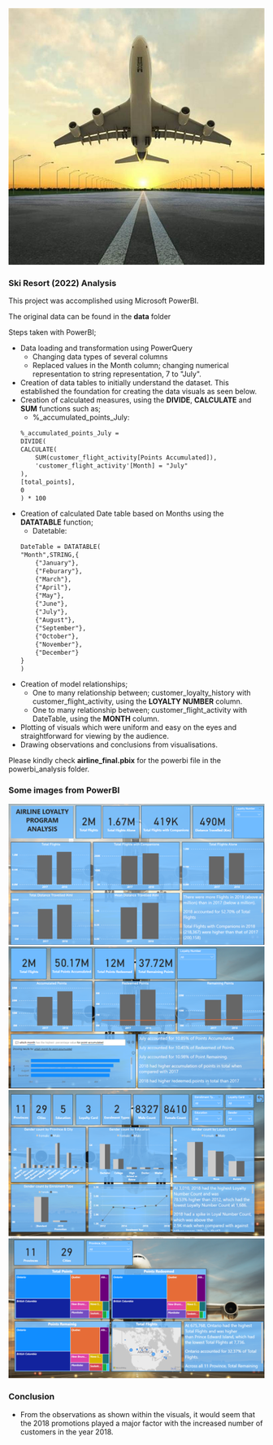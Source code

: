 ![air_plane](img/OIP.jpeg)

### **Ski Resort (2022) Analysis**

This project was accomplished using Microsoft PowerBI. 

The original data can be found in the **data** folder

Steps taken with PowerBI;
- Data loading and transformation using PowerQuery
    - Changing data types of several columns
    - Replaced values in the Month column; changing numerical representation to string representation, 7 to "July".
- Creation of data tables to initially understand the dataset. This established the foundation for creating the data visuals as seen below.
- Creation of calculated measures, using the **DIVIDE**, **CALCULATE** and **SUM** functions such as;
    - %_accumulated_points_July: 
    ```
    %_accumulated_points_July = 
    DIVIDE(
    CALCULATE(
        SUM(customer_flight_activity[Points Accumulated]),
        'customer_flight_activity'[Month] = "July"
    ),
    [total_points],
    0
    ) * 100 
    ```
- Creation of calculated Date table based on Months using the **DATATABLE** function;
    - Datetable:
    ```
    DateTable = DATATABLE(
    "Month",STRING,{
        {"January"},
        {"Feburary"},
        {"March"},
        {"April"},
        {"May"},
        {"June"},
        {"July"},
        {"August"},
        {"September"},
        {"October"},
        {"November"},
        {"December"}
    }
    )
    ```
- Creation of model relationships;
    - One to many relationship between; customer_loyalty_history with customer_flight_activity, using the **LOYALTY NUMBER** column.
    - One to many relationship between; customer_flight_activity with DateTable, using the **MONTH** column.
- Plotting of visuals which were uniform and easy on the eyes and straightforward for viewing by the audience.
- Drawing observations and conclusions from visualisations.

Please kindly check **airline_final.pbix** for the powerbi file in the powerbi_analysis folder.

### **Some images from PowerBI**

![visual1](img/visual1.png) ![visual2](img/visual2.png)
![visual3](img/visual3.png) ![visual4](img/visual4.png)


### **Conclusion**
- From the observations as shown within the visuals, it would seem that the 2018 promotions played a major factor with the increased number of customers in the year 2018.